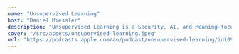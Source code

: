 ```yaml
---
name: "Unsupervised Learning"
host: "Daniel Miessler"
description: "Unsupervised Learning is a Security, AI, and Meaning-focused podcast that looks at how best to thrive as humans in a post-AI world. It combines original ideas, analysis, and mental models to bring not just the news, but why it matters and how to respond."
cover: "/src/assets/unsupervised-learning.jpeg"
url: "https://podcasts.apple.com/au/podcast/unsupervised-learning/id1099711235"
---
```

